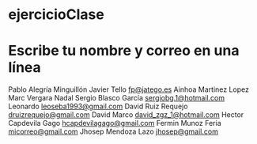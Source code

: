 # ejercicioClase

# Escribe tu nombre y correo en una línea
Pablo Alegría Minguillón
Javier Tello fp@jatego.es
Ainhoa Martinez Lopez
Marc Vergara Nadal
Sergio Blasco García sergiobg.1@hotmail.com
Leonardo leoseba1993@gmail.com
David Ruiz Requejo druizrequejo@gmail.com
David Marco david_zgz_1@hotmail.com
Hector Capdevila Gago hcapdevilagago@gmail.com
Fermin Munoz Feria micorreo@gmail.com
Jhosep Mendoza Lazo jhosep@gmail.com
